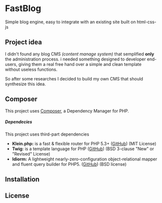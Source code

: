FastBlog
======
Simple blog engine, easy to integrate with an existing site built on html-css-js

Project idea
-----
I didn't found any blog CMS _(content manage system)_ that semplified **only** the administration process.
i needed something designed to developer end-users, giving them  a real free hand over a simple and clean template without useless functions.

So after some researches I decided to build my own CMS that should synthesize this idea.

Composer
-----
This project uses [Composer](https://getcomposer.org/), a Dependency Manager for PHP.

##### Dependecies
This project uses third-part dependencies
 -  **Klein.php:** is a fast & flexible router for PHP 5.3+ ([GitHub](https://github.com/klein/klein.php)) (MIT License)
 -  **Twig:** is a template language for PHP ([GitHub](https://github.com/twigphp/Twig)) (BSD 3-clause "New" or "Revised" License)
 -  **Idiorm:** A lightweight nearly-zero-configuration object-relational mapper and fluent query builder for PHP5. ([GitHub](https://github.com/j4mie/idiorm)) (BSD license)

Installation
-----


License
-----
